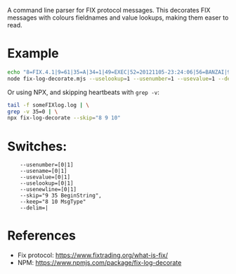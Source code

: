 A command line parser for FIX protocol messages. This decorates FIX messages with colours fieldnames and value lookups, making them easer to read.

# Example

```sh
echo "8=FIX.4.1|9=61|35=A|34=1|49=EXEC|52=20121105-23:24:06|56=BANZAI|98=0|108=30|10=003|8=FIX.4.1|9=61|35=A|34=1|49=BANZAI|" | \
node fix-log-decorate.mjs --uselookup=1 --usenumber=1 --usevalue=1 --delim="|" --usenewline=1
```

Or using NPX, and skipping heartbeats with `grep -v`:

```sh
tail -f someFIXlog.log | \
grep -v 35=0 | \
npx fix-log-decorate --skip="8 9 10"
```

# Switches:

```
    --usenumber=[0|1]
    --usename=[0|1]
    --usevalue=[0|1]
    --uselookup=[0|1]
    --usenewline=[0|1]
    --skip="9 35 BeginString",
    --keep="8 10 MsgType"
    --delim=|
```

# References

* Fix protocol: https://www.fixtrading.org/what-is-fix/
* NPM: https://www.npmjs.com/package/fix-log-decorate